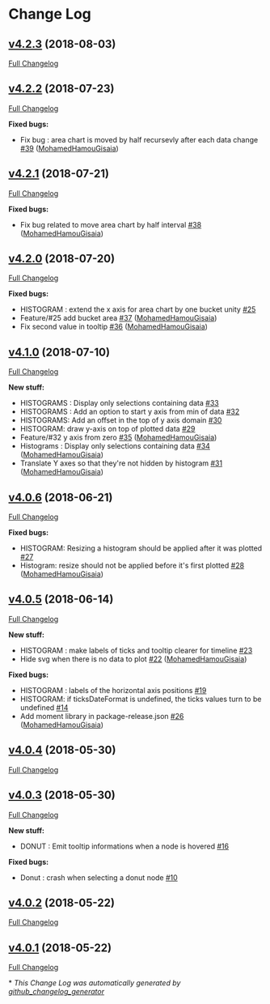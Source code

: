 # Change Log

## [v4.2.3](https://github.com/gisaia/ARLAS-d3/tree/v4.2.3) (2018-08-03)

[Full Changelog](https://github.com/gisaia/ARLAS-d3/compare/v4.2.2...v4.2.3)

## [v4.2.2](https://github.com/gisaia/ARLAS-d3/tree/v4.2.2) (2018-07-23)

[Full Changelog](https://github.com/gisaia/ARLAS-d3/compare/v4.2.1...v4.2.2)

**Fixed bugs:**

- Fix bug : area chart is moved by half recursevly after each data change [\#39](https://github.com/gisaia/ARLAS-d3/pull/39) ([MohamedHamouGisaia](https://github.com/MohamedHamouGisaia))

## [v4.2.1](https://github.com/gisaia/ARLAS-d3/tree/v4.2.1) (2018-07-21)

[Full Changelog](https://github.com/gisaia/ARLAS-d3/compare/v4.2.0...v4.2.1)

**Fixed bugs:**

- Fix bug related to move area chart by half interval [\#38](https://github.com/gisaia/ARLAS-d3/pull/38) ([MohamedHamouGisaia](https://github.com/MohamedHamouGisaia))

## [v4.2.0](https://github.com/gisaia/ARLAS-d3/tree/v4.2.0) (2018-07-20)

[Full Changelog](https://github.com/gisaia/ARLAS-d3/compare/v4.1.0...v4.2.0)

**Fixed bugs:**

- HISTOGRAM : extend the x axis for area chart by one bucket unity [\#25](https://github.com/gisaia/ARLAS-d3/issues/25)
- Feature/\#25 add bucket area [\#37](https://github.com/gisaia/ARLAS-d3/pull/37) ([MohamedHamouGisaia](https://github.com/MohamedHamouGisaia))
- Fix second value in tooltip [\#36](https://github.com/gisaia/ARLAS-d3/pull/36) ([MohamedHamouGisaia](https://github.com/MohamedHamouGisaia))

## [v4.1.0](https://github.com/gisaia/ARLAS-d3/tree/v4.1.0) (2018-07-10)

[Full Changelog](https://github.com/gisaia/ARLAS-d3/compare/v4.0.6...v4.1.0)

**New stuff:**

- HISTOGRAMS : Display only selections containing data  [\#33](https://github.com/gisaia/ARLAS-d3/issues/33)
- HISTOGRAMS : Add an option to start y axis from min of data  [\#32](https://github.com/gisaia/ARLAS-d3/issues/32)
- HISTOGRAMS: Add an offset in the top of y axis domain [\#30](https://github.com/gisaia/ARLAS-d3/issues/30)
- HISTOGRAM: draw y-axis on top of plotted data [\#29](https://github.com/gisaia/ARLAS-d3/issues/29)
- Feature/\#32 y axis from zero [\#35](https://github.com/gisaia/ARLAS-d3/pull/35) ([MohamedHamouGisaia](https://github.com/MohamedHamouGisaia))
- Histograms : Display only selections containing data [\#34](https://github.com/gisaia/ARLAS-d3/pull/34) ([MohamedHamouGisaia](https://github.com/MohamedHamouGisaia))
- Translate Y axes so that they're not hidden by histogram [\#31](https://github.com/gisaia/ARLAS-d3/pull/31) ([MohamedHamouGisaia](https://github.com/MohamedHamouGisaia))

## [v4.0.6](https://github.com/gisaia/ARLAS-d3/tree/v4.0.6) (2018-06-21)

[Full Changelog](https://github.com/gisaia/ARLAS-d3/compare/v4.0.5...v4.0.6)

**Fixed bugs:**

- HISTOGRAM: Resizing a histogram should be applied after it was plotted [\#27](https://github.com/gisaia/ARLAS-d3/issues/27)
- Histogram: resize should not be applied before it's first plotted [\#28](https://github.com/gisaia/ARLAS-d3/pull/28) ([MohamedHamouGisaia](https://github.com/MohamedHamouGisaia))

## [v4.0.5](https://github.com/gisaia/ARLAS-d3/tree/v4.0.5) (2018-06-14)

[Full Changelog](https://github.com/gisaia/ARLAS-d3/compare/v4.0.4...v4.0.5)

**New stuff:**

- HISTOGRAM : make labels of ticks and tooltip clearer for timeline [\#23](https://github.com/gisaia/ARLAS-d3/issues/23)
- Hide svg when there is no data to plot [\#22](https://github.com/gisaia/ARLAS-d3/pull/22) ([MohamedHamouGisaia](https://github.com/MohamedHamouGisaia))

**Fixed bugs:**

- HISTOGRAM : labels of the horizontal axis positions [\#19](https://github.com/gisaia/ARLAS-d3/issues/19)
- HISTOGRAM: if ticksDateFormat is undefined, the ticks values turn to be undefined [\#14](https://github.com/gisaia/ARLAS-d3/issues/14)
- Add moment library in package-release.json [\#26](https://github.com/gisaia/ARLAS-d3/pull/26) ([MohamedHamouGisaia](https://github.com/MohamedHamouGisaia))

## [v4.0.4](https://github.com/gisaia/ARLAS-d3/tree/v4.0.4) (2018-05-30)

[Full Changelog](https://github.com/gisaia/ARLAS-d3/compare/v4.0.3...v4.0.4)

## [v4.0.3](https://github.com/gisaia/ARLAS-d3/tree/v4.0.3) (2018-05-30)

[Full Changelog](https://github.com/gisaia/ARLAS-d3/compare/v4.0.2...v4.0.3)

**New stuff:**

- DONUT : Emit tooltip informations when a node is hovered [\#16](https://github.com/gisaia/ARLAS-d3/issues/16)

**Fixed bugs:**

- Donut : crash when selecting a donut node [\#10](https://github.com/gisaia/ARLAS-d3/issues/10)

## [v4.0.2](https://github.com/gisaia/ARLAS-d3/tree/v4.0.2) (2018-05-22)

[Full Changelog](https://github.com/gisaia/ARLAS-d3/compare/v4.0.1...v4.0.2)

## [v4.0.1](https://github.com/gisaia/ARLAS-d3/tree/v4.0.1) (2018-05-22)

[Full Changelog](https://github.com/gisaia/ARLAS-d3/compare/v4.0.0...v4.0.1)



\* *This Change Log was automatically generated by [github_changelog_generator](https://github.com/skywinder/Github-Changelog-Generator)*